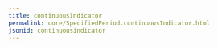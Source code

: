 ```yaml
---
title: continuousIndicator
permalink: core/SpecifiedPeriod.continuousIndicator.html
jsonid: continuousindicator
---
```

